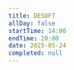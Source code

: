 ```yaml
---
title: DESOFT
allDay: false
startTime: 14:00
endTime: 20:00
date: 2025-05-24
completed: null
---
```

